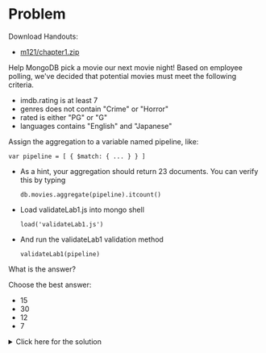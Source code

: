 # Problem
Download Handouts:
 - <a href="https://s3.amazonaws.com/edu-downloads.10gen.com/M121_2018_March/static/handouts/m121/chapter1.zip">m121/chapter1.zip</a>
 
Help MongoDB pick a movie our next movie night! Based on employee polling, we've decided that potential movies must meet the following criteria.

 - imdb.rating is at least 7
 - genres does not contain "Crime" or "Horror"
 - rated is either "PG" or "G"
 - languages contains "English" and "Japanese"

Assign the aggregation to a variable named pipeline, like:

    var pipeline = [ { $match: { ... } } ]

 - As a hint, your aggregation should return 23 documents. You can verify this by typing 

       db.movies.aggregate(pipeline).itcount()

 - Load validateLab1.js into mongo shell

       load('validateLab1.js')

 - And run the validateLab1 validation method

       validateLab1(pipeline)

What is the answer?

Choose the best answer:

 - 15
 - 30
 - 12
 - 7

<details>
  <summary>Click here for the solution</summary>
    <ul>
      <li>15</li>
	</ul>
</details>
